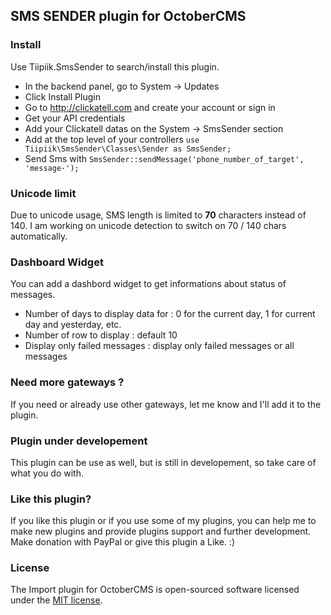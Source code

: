 ## SMS SENDER plugin for OctoberCMS

### Install
Use Tiipiik.SmsSender to search/install this plugin.


* In the backend panel, go to System -> Updates
* Click Install Plugin
* Go to http://clickatell.com and create your account or sign in
* Get your API credentials
* Add your Clickatell datas on the System -> SmsSender section
* Add at the top level of your controllers `use Tiipiik\SmsSender\Classes\Sender as SmsSender;`
* Send Sms with `SmsSender::sendMessage('phone_number_of_target', 'message·');`

### Unicode limit
Due to unicode usage, SMS length is limited to **70** characters instead of 140. I am working on unicode detection to switch on 70 / 140 chars automatically.

### Dashboard Widget
You can add a dashbord widget to get informations about status of messages.

* Number of days to display data for : 0 for the current day, 1 for current day and yesterday, etc.
* Number of row to display : default 10
* Display only failed messages : display only failed messages or all messages

### Need more gateways ?
If you need or already use other gateways, let me know and I'll add it to the plugin.

### Plugin under developement
This plugin can be use as well, but is still in developement, so take care of what you do with.

### Like this plugin?
If you like this plugin or if you use some of my plugins, you can help me to make new plugins and provide plugins support and further development. Make donation with PayPal or give this plugin a Like. :)

### License
The Import plugin for OctoberCMS is open-sourced software licensed under the [MIT license](http://opensource.org/licenses/MIT).
